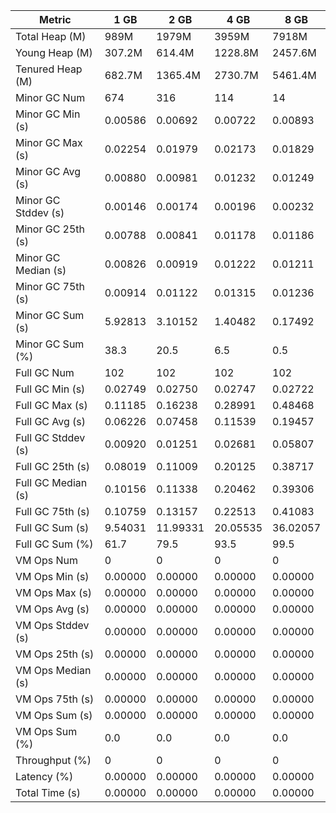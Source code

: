 | Metric | 1 GB | 2 GB | 4 GB | 8 GB |
|------|----|----|----|----|
| Total Heap (M) | 989M | 1979M | 3959M | 7918M |
| Young Heap (M) | 307.2M | 614.4M | 1228.8M | 2457.6M |
| Tenured Heap (M) | 682.7M | 1365.4M | 2730.7M | 5461.4M |
| Minor GC Num | 674 | 316 | 114 | 14 |
| Minor GC Min (s) | 0.00586 | 0.00692 | 0.00722 | 0.00893 |
| Minor GC Max (s) | 0.02254 | 0.01979 | 0.02173 | 0.01829 |
| Minor GC Avg (s) | 0.00880 | 0.00981 | 0.01232 | 0.01249 |
| Minor GC Stddev (s) | 0.00146 | 0.00174 | 0.00196 | 0.00232 |
| Minor GC 25th (s) | 0.00788 | 0.00841 | 0.01178 | 0.01186 |
| Minor GC Median (s) | 0.00826 | 0.00919 | 0.01222 | 0.01211 |
| Minor GC 75th (s) | 0.00914 | 0.01122 | 0.01315 | 0.01236 |
| Minor GC Sum (s) | 5.92813 | 3.10152 | 1.40482 | 0.17492 |
| Minor GC Sum (%) | 38.3 | 20.5 | 6.5 | 0.5 |
| Full GC Num | 102 | 102 | 102 | 102 |
| Full GC Min (s) | 0.02749 | 0.02750 | 0.02747 | 0.02722 |
| Full GC Max (s) | 0.11185 | 0.16238 | 0.28991 | 0.48468 |
| Full GC Avg (s) | 0.06226 | 0.07458 | 0.11539 | 0.19457 |
| Full GC Stddev (s) | 0.00920 | 0.01251 | 0.02681 | 0.05807 |
| Full GC 25th (s) | 0.08019 | 0.11009 | 0.20125 | 0.38717 |
| Full GC Median (s) | 0.10156 | 0.11338 | 0.20462 | 0.39306 |
| Full GC 75th (s) | 0.10759 | 0.13157 | 0.22513 | 0.41083 |
| Full GC Sum (s) | 9.54031 | 11.99331 | 20.05535 | 36.02057 |
| Full GC Sum (%) | 61.7 | 79.5 | 93.5 | 99.5 |
| VM Ops Num | 0 | 0 | 0 | 0 |
| VM Ops Min (s) | 0.00000 | 0.00000 | 0.00000 | 0.00000 |
| VM Ops Max (s) | 0.00000 | 0.00000 | 0.00000 | 0.00000 |
| VM Ops Avg (s) | 0.00000 | 0.00000 | 0.00000 | 0.00000 |
| VM Ops Stddev (s) | 0.00000 | 0.00000 | 0.00000 | 0.00000 |
| VM Ops 25th (s) | 0.00000 | 0.00000 | 0.00000 | 0.00000 |
| VM Ops Median (s) | 0.00000 | 0.00000 | 0.00000 | 0.00000 |
| VM Ops 75th (s) | 0.00000 | 0.00000 | 0.00000 | 0.00000 |
| VM Ops Sum (s) | 0.00000 | 0.00000 | 0.00000 | 0.00000 |
| VM Ops Sum (%) | 0.0 | 0.0 | 0.0 | 0.0 |
| Throughput (%) | 0 | 0 | 0 | 0 |
| Latency (%) | 0.00000 | 0.00000 | 0.00000 | 0.00000 |
| Total Time (s) | 0.00000 | 0.00000 | 0.00000 | 0.00000 |
